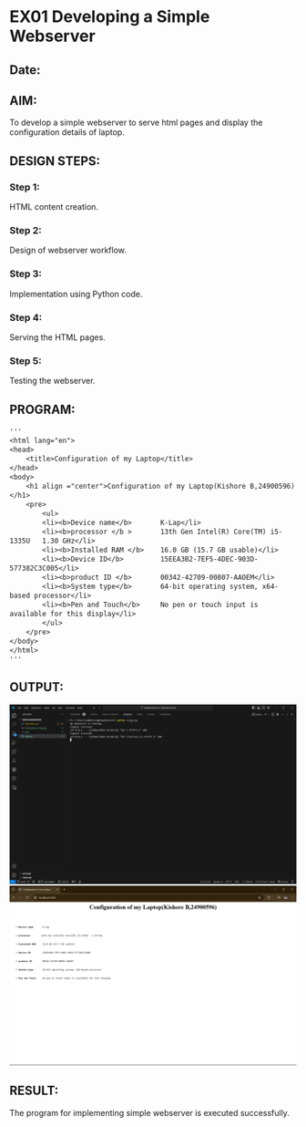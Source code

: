 # EX01 Developing a Simple Webserver
## Date:

## AIM:
To develop a simple webserver to serve html pages and display the configuration details of laptop.

## DESIGN STEPS:
### Step 1: 
HTML content creation.

### Step 2:
Design of webserver workflow.

### Step 3:
Implementation using Python code.

### Step 4:
Serving the HTML pages.

### Step 5:
Testing the webserver.

## PROGRAM:
    '''
    <html lang="en">
    <head>
        <title>Configuration of my Laptop</title>
    </head>
    <body>
        <h1 align ="center">Configuration of my Laptop(Kishore B,24900596)</h1>
        <pre>
            <ul>
            <li><b>Device name</b>       K-Lap</li>
            <li><b>processor </b >       13th Gen Intel(R) Core(TM) i5-1335U   1.30 GHz</li>
            <li><b>Installed RAM </b>    16.0 GB (15.7 GB usable)</li>
            <li><b>Device ID</b>         15EEA3B2-7EF5-4DEC-903D-577382C3C005</li>
            <li><b>product ID </b>       00342-42709-00807-AAOEM</li>
            <li><b>System type</b>       64-bit operating system, x64-based processor</li>
            <li><b>Pen and Touch</b>     No pen or touch input is available for this display</li>
            </ul>
        </pre>
    </body>
    </html>
    '''

## OUTPUT:
![alt text](<Screenshot (12).png>) 
![alt text](<Screenshot (11).png>)
## RESULT:
The program for implementing simple webserver is executed successfully.
